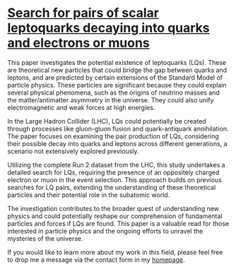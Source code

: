 # [Search for pairs of scalar leptoquarks decaying into quarks and electrons or muons](https://link.springer.com/article/10.1007/JHEP10(2020)112)


This paper investigates the potential existence of leptoquarks (LQs). These are theoretical new particles that could bridge the gap between quarks and leptons, and are predicted by certain extensions of the Standard Model of particle physics​​. These particles are significant because they could explain several physical phenomena, such as the origins of neutrino masses and the matter/antimatter asymmetry in the universe. They could also unify electromagnetic and weak forces at high energies​​.

In the Large Hadron Collider (LHC), LQs could potentially be created through processes like gluon-gluon fusion and quark-antiquark annihilation. The paper focuses on examining the pair production of LQs, considering their possible decay into quarks and leptons across different generations, a scenario not extensively explored previously​​.

Utilizing the complete Run 2 dataset from the LHC, this study undertakes a detailed search for LQs, requiring the presence of an oppositely charged electron or muon in the event selection. This approach builds on previous searches for LQ pairs, extending the understanding of these theoretical particles and their potential role in the subatomic world​​.

The investigation contributes to the broader quest of understanding new physics and could potentially reshape our comprehension of fundamental particles and forces if LQs are found. This paper is a valuable read for those interested in particle physics and the ongoing efforts to unravel the mysteries of the universe. 

If you would like to learn more about my work in this field, please feel free to drop me a message via the contact form in my [homepage](https://aejaspan.github.io/).